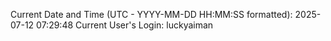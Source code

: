 Current Date and Time (UTC - YYYY-MM-DD HH:MM:SS formatted): 2025-07-12 07:29:48
Current User's Login: luckyaiman

